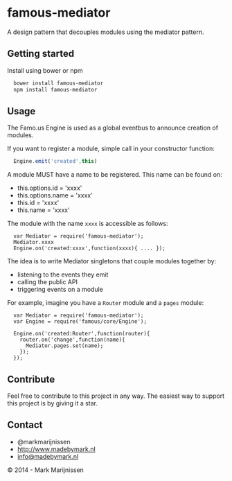famous-mediator
===============

A design pattern that decouples modules using the mediator pattern.

## Getting started

Install using bower or npm

```bash
  bower install famous-mediator
  npm install famous-mediator
```

## Usage

The Famo.us Engine is used as a global eventbus to announce creation of modules.

If you want to register a module, simple call in your constructor function:

```javascript
  Engine.emit('created',this)
````

A module MUST have a name to be registered. This name can be found on:

- this.options.id = 'xxxx'
- this.options.name = 'xxxx'
- this.id = 'xxxx'
- this.name = 'xxxx'

The module with the name `xxxx` is accessible as follows:

```
  var Mediator = require('famous-mediator');
  Mediator.xxxx
  Engine.on('created:xxxx',function(xxxx){ .... });
```

The idea is to write Mediator singletons that couple modules together by:

- listening to the events they emit
- calling the public API
- triggering events on a module

For example, imagine you have a `Router` module and a `pages` module:

```
  var Mediator = require('famous-mediator');
  var Engine = require('famous/core/Engine');

  Engine.on('created:Router',function(router){
    router.on('change',function(name){
      Mediator.pages.set(name);
    });
  });
```

## Contribute

Feel free to contribute to this project in any way. The easiest way to support this project is by giving it a star.

## Contact
-   @markmarijnissen
-   http://www.madebymark.nl
-   info@madebymark.nl

© 2014 - Mark Marijnissen
